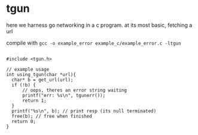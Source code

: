 # tgun

here we harness go networking in a c program.
at its most basic, fetching a url

compile with `gcc -o example_error example_c/example_error.c -ltgun`

```

#include <tgun.h>

// example usage
int using_tgun(char *url){
  char* b = get_url(url);
  if (!b) {
      // oops, theres an error string waiting
      printf("err: %s\n", tgunerr());
      return 1;
  }
  printf("%s\n", b); // print resp (its null terminated)
  free(b); // free when finished
  return 0;
}

```
